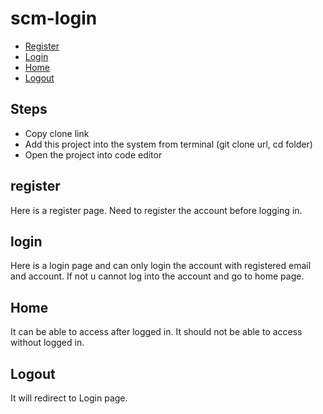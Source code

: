 # scm-login
- [Register](#reg)
- [Login](#login)
- [Home](#home)
- [Logout](#logout)


## Steps

- Copy clone link
- Add this project into the system from terminal (git clone url, cd folder)
- Open the project into code editor


## register

Here is a register page. Need to register the account before logging in.
## login

Here is a login page and can only login the account with registered email and account. If not u cannot log into the account and go to home page.


## Home

It can be able to access after logged in. It should not be able to access without logged in.


## Logout

It will redirect to Login page.


